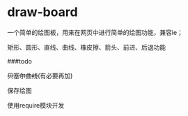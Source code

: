 draw-board
==========

一个简单的绘图板，用来在网页中进行简单的绘图功能，兼容ie；

矩形、圆形、直线、曲线、橡皮擦、箭头、前进、后退功能

###todo

<del>贝塞尔曲线</del>(有必要再加) 

保存绘图

使用require模块开发